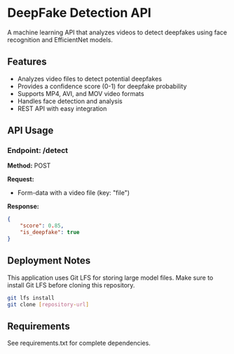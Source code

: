 # DeepFake Detection API

A machine learning API that analyzes videos to detect deepfakes using face recognition and EfficientNet models.

## Features

- Analyzes video files to detect potential deepfakes
- Provides a confidence score (0-1) for deepfake probability
- Supports MP4, AVI, and MOV video formats
- Handles face detection and analysis
- REST API with easy integration

## API Usage

### Endpoint: /detect

**Method:** POST

**Request:**
- Form-data with a video file (key: "file")

**Response:**
```json
{
    "score": 0.85,
    "is_deepfake": true
}
```

## Deployment Notes

This application uses Git LFS for storing large model files. Make sure to install Git LFS before cloning this repository.

```bash
git lfs install
git clone [repository-url]
```

## Requirements

See requirements.txt for complete dependencies.
